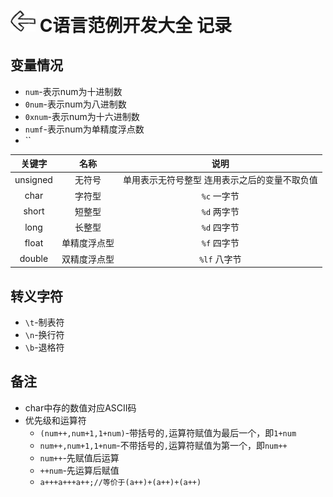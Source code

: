 # [<img style="width:40px;transform:rotate(180deg);" src="../../../assets/image/back.jpg"/>](../index.md) C语言范例开发大全 记录

## 变量情况

* `num`-表示num为十进制数
* `0num`-表示num为八进制数
* `0xnum`-表示num为十六进制数
* `numf`-表示num为单精度浮点数
* ``

|关键字|名称|说明|
|:-:|:-:|:-:|
|unsigned|无符号|单用表示无符号整型 连用表示之后的变量不取负值|
|char|字符型|`%c` 一字节|
|short|短整型|`%d` 两字节|
|long|长整型|`%d` 四字节|
|float|单精度浮点型|`%f` 四字节|
|double|双精度浮点型|`%lf` 八字节|

## 转义字符

* `\t`-制表符
* `\n`-换行符
* `\b`-退格符

## 备注

* char中存的数值对应ASCII码
* 优先级和运算符
  * `(num++,num+1,1+num)`-带括号的`,`运算符赋值为最后一个，即`1+num`
  * `num++,num+1,1+num`-不带括号的`,`运算符赋值为第一个，即`num++`
  * `num++`-先赋值后运算
  * `++num`-先运算后赋值
  * `a+++a+++a++;//等价于(a++)+(a++)+(a++)`
